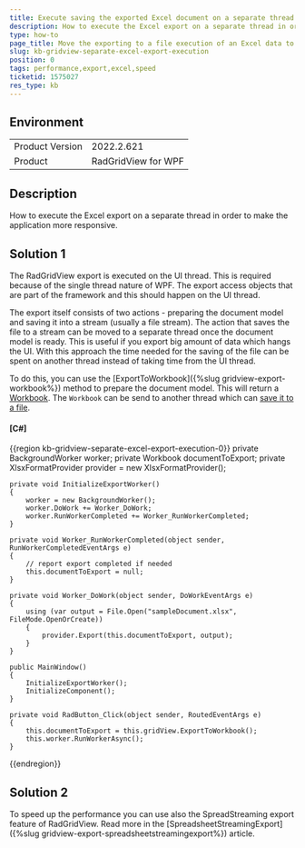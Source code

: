 ```yaml
---
title: Execute saving the exported Excel document on a separate thread in GridView
description: How to execute the Excel export on a separate thread in order to make the application more responsive.
type: how-to
page_title: Move the exporting to a file execution of an Excel data to new thread in RadGridView
slug: kb-gridview-separate-excel-export-execution
position: 0
tags: performance,export,excel,speed
ticketid: 1575027
res_type: kb
---
```


## Environment

<table>
	<tbody>
		<tr>
			<td>Product Version</td>
			<td>2022.2.621</td>
		</tr>
		<tr>
			<td>Product</td>
			<td>RadGridView for WPF</td>
		</tr>
	</tbody>
</table>

## Description

How to execute the Excel export on a separate thread in order to make the application more responsive.

## Solution 1

The RadGridView export is executed on the UI thread. This is required because of the single thread nature of WPF. The export access objects that are part of the framework and this should happen on the UI thread.

The export itself consists of two actions - preparing the document model and saving it into a stream (usually a file stream). The action that saves the file to a stream can be moved to a separate thread once the document model is ready. This is useful if you export big amount of data which hangs the UI. With this approach the time needed for the saving of the file can be spent on another thread instead of taking time from the UI thread. 

To do this, you can use the [ExportToWorkbook]({%slug gridview-export-workbook%}) method to prepare the document model. This will return a [Workbook](https://docs.telerik.com/devtools/document-processing/libraries/radspreadprocessing/working-with-workbooks/working-with-workbooks-what-is-workbook). The `Workbook` can be send to another thread which can [save it to a file](https://docs.telerik.com/devtools/document-processing/libraries/radspreadprocessing/formats-and-conversion/import-and-export-to-excel-file-formats/xls/xlsformatprovider).

#### __[C#]__
{{region kb-gridview-separate-excel-export-execution-0}}
	private BackgroundWorker worker;
	private Workbook documentToExport;
	private XlsxFormatProvider provider = new XlsxFormatProvider();

	private void InitializeExportWorker()
	{
		worker = new BackgroundWorker();
		worker.DoWork += Worker_DoWork;
		worker.RunWorkerCompleted += Worker_RunWorkerCompleted;
	}

	private void Worker_RunWorkerCompleted(object sender, RunWorkerCompletedEventArgs e)
	{
		// report export completed if needed
		this.documentToExport = null;
	}

	private void Worker_DoWork(object sender, DoWorkEventArgs e)
	{   
		using (var output = File.Open("sampleDocument.xlsx", FileMode.OpenOrCreate))
		{
			provider.Export(this.documentToExport, output);
		}
	}

	public MainWindow()
	{
		InitializeExportWorker();
		InitializeComponent(); 		
	}

	private void RadButton_Click(object sender, RoutedEventArgs e)
	{
		this.documentToExport = this.gridView.ExportToWorkbook();
		this.worker.RunWorkerAsync();
	}
{{endregion}}

## Solution 2

To speed up the performance you can use also the SpreadStreaming export feature of RadGridView. Read more in the [SpreadsheetStreamingExport]({%slug gridview-export-spreadsheetstreamingexport%}) article.